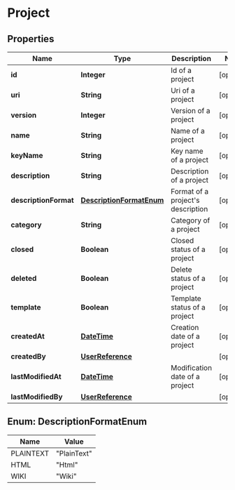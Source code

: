 
# Project

## Properties
Name | Type | Description | Notes
------------ | ------------- | ------------- | -------------
**id** | **Integer** | Id of a project |  [optional]
**uri** | **String** | Uri of a project |  [optional]
**version** | **Integer** | Version of a project |  [optional]
**name** | **String** | Name of a project |  [optional]
**keyName** | **String** | Key name of a project |  [optional]
**description** | **String** | Description of a project |  [optional]
**descriptionFormat** | [**DescriptionFormatEnum**](#DescriptionFormatEnum) | Format of a project&#39;s description |  [optional]
**category** | **String** | Category of a project |  [optional]
**closed** | **Boolean** | Closed status of a project |  [optional]
**deleted** | **Boolean** | Delete status of a project |  [optional]
**template** | **Boolean** | Template status of a project |  [optional]
**createdAt** | [**DateTime**](DateTime.md) | Creation date of a project |  [optional]
**createdBy** | [**UserReference**](UserReference.md) |  |  [optional]
**lastModifiedAt** | [**DateTime**](DateTime.md) | Modification date of a project |  [optional]
**lastModifiedBy** | [**UserReference**](UserReference.md) |  |  [optional]


<a name="DescriptionFormatEnum"></a>
## Enum: DescriptionFormatEnum
Name | Value
---- | -----
PLAINTEXT | &quot;PlainText&quot;
HTML | &quot;Html&quot;
WIKI | &quot;Wiki&quot;



